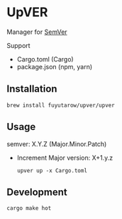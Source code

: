 # UpVER

Manager for [SemVer](https://semver.org/)

Support
- Cargo.toml (Cargo)
- package.json (npm, yarn)


## Installation
```
brew install fuyutarow/upver/upver
```

## Usage
semver: X.Y.Z (Major.Minor.Patch)

- Increment Major version: X+1.y.z
  ```
  upver up -x Cargo.toml
  ```


## Development
```
cargo make hot
```
